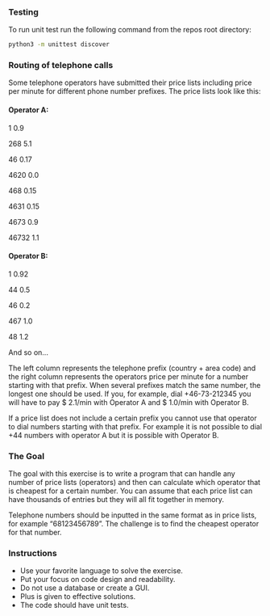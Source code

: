 ### Testing

To run unit test run the following command from the repos root directory:

```bash
python3 -m unittest discover
``` 

### Routing of telephone calls

Some telephone operators have submitted their price lists including price per
minute for different phone number prefixes. The price lists look like this:

#### Operator A:

1  0.9

268  5.1

46  0.17

4620  0.0

468  0.15

4631  0.15

4673  0.9

46732  1.1

#### Operator B:

1  0.92

44  0.5

46  0.2

467  1.0

48  1.2

And so on...

The left column represents the telephone prefix (country + area code) and
the right column represents the operators price per minute for a number
starting with that prefix. When several prefixes match the same number, the
longest one should be used. If you, for example, dial +46-73-212345 you
will have to pay $ 2.1/min with Operator A and $ 1.0/min with Operator B.

If a price list does not include a certain prefix you cannot use that
operator to dial numbers starting with that prefix. For example it is not
possible to dial +44 numbers with operator A but it is possible with
Operator B.

### The Goal

The goal with this exercise is to write a program that can handle any number
of price lists (operators) and then can calculate which operator that is
cheapest for a certain number. You can assume that each price list can have
thousands of entries but they will all fit together in memory.

Telephone numbers should be inputted in the same format as in price lists,
for example “68123456789”. The challenge is to find the cheapest operator
for that number.

### Instructions

- Use your favorite language to solve the exercise.
- Put your focus on code design and readability.
- Do not use a database or create a GUI.
- Plus is given to effective solutions.
- The code should have unit tests.
